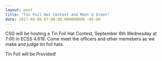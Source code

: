 ```yaml
---
layout: post
title: "Tin Foil Hat Contest and Meet & Greet"
date: 2017-09-06 07:00:00.000000000 -05:00
---
```


CSG will be hosting a Tin Foil Hat Contest, September 6th Wednesday at 7:00 in ECSS 4.619. Come meet the officers and other memebers as we make and judge tin foil hats.

Tin Foil will be Provided!
